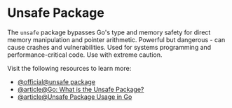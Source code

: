 # Unsafe Package

The `unsafe` package bypasses Go's type and memory safety for direct memory manipulation and pointer arithmetic. Powerful but dangerous - can cause crashes and vulnerabilities. Used for systems programming and performance-critical code. Use with extreme caution.

Visit the following resources to learn more:

- [@official@unsafe package](https://pkg.go.dev/unsafe)
- [@article@Go: What is the Unsafe Package?](https://medium.com/a-journey-with-go/go-what-is-the-unsafe-package-d2443da36350)
- [@article@Unsafe Package Usage in Go](https://go-cookbook.com/snippets/standard-library-packages/unsafe-package)